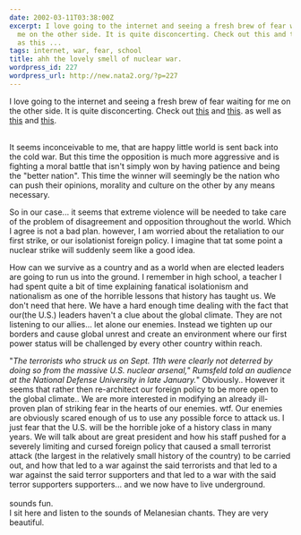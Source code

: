 ```yaml
---
date: 2002-03-11T03:38:00Z
excerpt: I love going to the internet and seeing a fresh brew of fear waiting for
  me on the other side. It is quite disconcerting. Check out this and this. as well
  as this ...
tags: internet, war, fear, school
title: ahh the lovely smell of nuclear war.
wordpress_id: 227
wordpress_url: http://new.nata2.org/?p=227
---
```


I love going to the internet and seeing a fresh brew of fear waiting for me on the other side. It is quite disconcerting. Check out <a href="http://www.latimes.com/news/opinion/la-op-arkinmar10.story">this</a> and <a href="http://www.nytimes.com/2002/03/10/international/10NUKE.html">this</a>. as well as <a href="http://news.bbc.co.uk/hi/english/world/americas/newsid_1864000/1864173.stm">this</a> and <a href="http://slashdot.org/article.pl?sid=02/03/10/0153216&mode=nested&tid=103&threshold=3">this</a>. <br/><br/>

It seems inconceivable to me, that are happy little world is sent back into the cold war. But this time the opposition is much more aggressive and is fighting a moral battle that isn't simply won by having patience and being the "better nation". This time the winner will seemingly be the nation who can push their opinions, morality and culture on the other by any means necessary. <br/>

So in our case... it seems that extreme violence will be needed to take care of the problem of disagreement and opposition throughout the world. Which I agree is not a bad plan. however, I am worried about the retaliation to our first strike, or our isolationist foreign policy. I imagine that tat some point a nuclear strike will suddenly seem like a good idea. <br/>

How can we survive as a country and as a world when are elected leaders are going to run us into the ground. I remember in high school, a teacher I had spent quite a bit of time explaining fanatical isolationism and nationalism as one of the horrible lessons that history has taught us. We don't need that here. We have a hard enough time dealing with the fact that our(the U.S.) leaders haven't a clue about the global climate. They are not listening to our allies... let alone our enemies. Instead we tighten up our borders and cause global unrest and create an environment where our first power status will be challenged by every other country within reach. <br/>

"<i>The terrorists who struck us on Sept. 11th were clearly not deterred by doing so from the massive U.S. nuclear arsenal," Rumsfeld told an audience at the National Defense University in late January.</i>" Obviously.. However it seems that rather then re-architect our foreign policy to be more open to the global climate.. We are more interested in modifying an already ill-proven plan of striking fear in the hearts of our enemies. wtf. Our enemies are obviously scared enough of us to use any possible force to attack us. I just fear that the U.S. will be the horrible joke of a history class in many years. We will talk about are great president and how his staff pushed for a severely limiting and cursed foreign policy that caused a small terrorist attack (the largest in the relatively small history of the country) to be carried out, and how that led to a war against the said terrorists and that led to a war against the said terror supporters and that led to a war with the said terror supporters supporters... and we now have to live underground. <br/><br/>
sounds fun.
<br/>I sit here and listen to the sounds of Melanesian chants. They are very beautiful.
